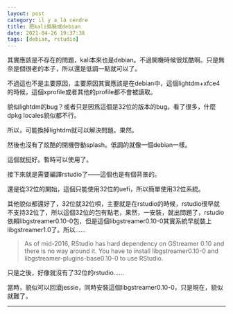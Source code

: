```yaml
---
layout: post
category: il y a là cendre
title: 把kali僞裝成debian
date: 2021-04-26 19:37:38
tags: [debian, rstudio]
---
```


其實應該是不存在的問題，kali本來也是debian。不過開機時候很炫酷啊。只是無奈是個很老的本子，所以還是低調一點就可以了。

不過這也不是主要原因，主要原因其實應該是在debian中，這個lightdm+xfce4的時候，這個xprofile或者其他的profile都不會被讀取。

貌似lightdm的bug？或者只是因爲這個是32位的版本的bug。看了很多，什麼dpkg locales貌似都不行。

所以，可能換掉lightdm就可以解決問題。果然。

然後也沒有了炫酷的開機啓動splash。低調的就像一個debian一樣。

這個就挺好。暫時可以使用了。

接下來就是需要編譯rstudio了——這個也是有個背景的。

還是從32位的開始，這個只能使用32位的uefi，所以簡單使用32位系統。

其他貌似都還好了，32位就32位唄，主要就是在rstudio的時候，rstudio很早就不支持32位了，所以這個32位的包有點老，果然，一安裝，就出問題了，rstudio依賴libgstreamer0.10-0包，但是這個libgstreamer0.10-0其實系統早就裝上libgstreamer1.0了。所以……

> As of mid-2016, RStudio has hard dependency on GStreamer 0.10 and there is no way around it. You have to install libgstreamer0.10-0 and libgstreamer-plugins-base0.10-0 to use RStudio.

只是之後，好像就沒有了32位的rstudio……

當時，貌似可以回滾jessie，同時安裝這個libgstreamer0.10-0，只是現在，貌似就難了。


------





